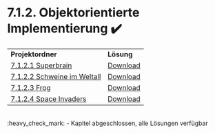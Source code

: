 # 7.1.2. Objektorientierte Implementierung :heavy_check_mark:

<table>
  <tr>
    <td><strong>Projektordner</strong></td>
    <td><strong>Lösung</strong></td>
  </tr>
  <tr>
    <td><a href="7.1.2/7.1.2.1%20Superbrain">7.1.2.1 Superbrain</a></td>
    <td><a href="https://github.com/cyb3rko/inf-schule-loesungen/raw/master/7/7.1/7.1.2/7.1.2.1%20Superbrain/7.1.2.1.pdf">Download</a></td>
  </tr>
  <tr>
    <td><a href="7.1.2/7.1.2.2%20Schweine%20im%20Weltall">7.1.2.2 Schweine im Weltall</a></td>
    <td><a href="https://github.com/cyb3rko/inf-schule-loesungen/raw/master/7/7.1/7.1.2/7.1.2.2%20Schweine%20im%20Weltall/7.1.2.2.pdf">Download</a></td>
  </tr>
  <tr>
    <td><a href="7.1.2/7.1.2.3%20Frog">7.1.2.3 Frog</a></td>
    <td><a href="https://github.com/cyb3rko/inf-schule-loesungen/raw/master/7/7.1/7.1.2/7.1.2.3%20Frog/7.1.2.3.pdf">Download</a></td>
  </tr>
  <tr>
    <td><a href="7.1.2/7.1.2.4%20Space%20Invaders">7.1.2.4 Space Invaders</a></td>
    <td><a href="https://github.com/cyb3rko/inf-schule-loesungen/raw/master/7/7.1/7.1.2/7.1.2.4%20Space%20Invaders/7.1.2.4.pdf">Download</a></td>
  </tr>
</table>

<br/>
:heavy_check_mark: - Kapitel abgeschlossen, alle Lösungen verfügbar
